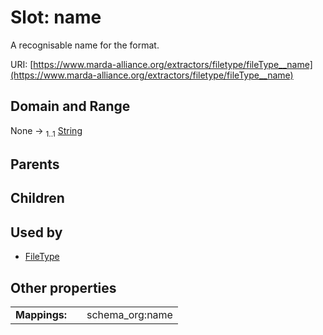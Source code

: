 
# Slot: name


A recognisable name for the format.

URI: [https://www.marda-alliance.org/extractors/filetype/fileType__name](https://www.marda-alliance.org/extractors/filetype/fileType__name)


## Domain and Range

None &#8594;  <sub>1..1</sub> [String](types/String.md)

## Parents


## Children


## Used by

 * [FileType](FileType.md)

## Other properties

|  |  |  |
| --- | --- | --- |
| **Mappings:** | | schema_org:name |

